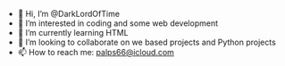 - 👋 Hi, I’m @DarkLordOfTime
- 👀 I’m interested in coding and some web development
- 🌱 I’m currently learning HTML
- 💞️ I’m looking to collaborate on we based projects and Python projects
- 📫 How to reach me: palps66@icloud.com

<!---
DarkLordOfTime/DarkLordOfTime is a ✨ special ✨ repository because its `README.md` (this file) appears on your GitHub profile.
You can click the Preview link to take a look at your changes.
--->
